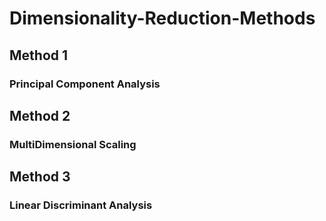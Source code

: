 # Dimensionality-Reduction-Methods

## Method 1
### Principal Component Analysis

## Method 2
### MultiDimensional Scaling

## Method 3
### Linear Discriminant Analysis
